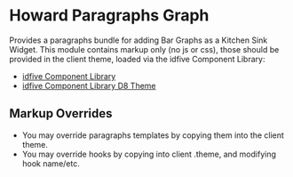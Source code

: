# Howard Paragraphs Graph 
Provides a paragraphs bundle for adding Bar Graphs  as a Kitchen Sink Widget.
This module contains markup only (no js or css), those should be provided in the client theme, loaded via the idfive Component Library:
 - [idfive Component Library](https://bitbucket.org/idfivellc/idfive-component-library)
 - [idfive Component Library D8 Theme](https://bitbucket.org/idfivellc/idfive-component-library-d8-theme)
## Markup Overrides
- You may override paragraphs templates by copying them into the client theme.
- You may override hooks by copying into client .theme, and modifying hook name/etc.
